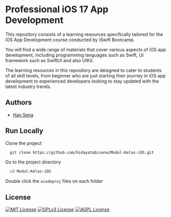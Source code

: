 # Professional iOS 17 App Development
This repository consists of a learning resources specifically tailored for the iOS App Development course conducted by iSwift Bootcamp.

You will find a  wide range of materials that cover various aspects of iOS app development, including programming languages such as Swift, UI framework such as SwiftUI and also UIKit. 

The learning resources in this repository are deisgned to cater to students of all skill levels, from beginner who are just starting their journey in iOS app development to experienced developers looking to stay updated with the latest industry trends.

## Authors

- [Han Sena](https://www.github.com/hidayatabisena)

## Run Locally

Clone the project

```bash
  git clone https://github.com/hidayatabisena/Modul-Kelas-iOS.git
```

Go to the project directory

```bash
  cd Modul-Kelas-iOS
```

Double click the `xcodeproj` files on each folder

## License
[![MIT License](https://img.shields.io/badge/License-MIT-green.svg)](https://choosealicense.com/licenses/mit/)
[![GPLv3 License](https://img.shields.io/badge/License-GPL%20v3-yellow.svg)](https://opensource.org/licenses/)
[![AGPL License](https://img.shields.io/badge/license-AGPL-blue.svg)](http://www.gnu.org/licenses/agpl-3.0) 
